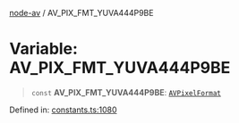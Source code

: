 [node-av](../globals.md) / AV\_PIX\_FMT\_YUVA444P9BE

# Variable: AV\_PIX\_FMT\_YUVA444P9BE

> `const` **AV\_PIX\_FMT\_YUVA444P9BE**: [`AVPixelFormat`](../type-aliases/AVPixelFormat.md)

Defined in: [constants.ts:1080](https://github.com/seydx/av/blob/f8631fc881b394300b1479f511d55cf1c370a87f/src/constants/constants.ts#L1080)
